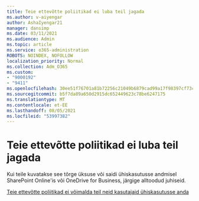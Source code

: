 ```yaml
---
title: Teie ettevõtte poliitikad ei luba teil jagada
ms.author: v-aiyengar
author: AshaIyengar21
manager: dansimp
ms.date: 03/11/2021
ms.audience: Admin
ms.topic: article
ms.service: o365-administration
ROBOTS: NOINDEX, NOFOLLOW
localization_priority: Normal
ms.collection: Adm_O365
ms.custom:
- "9000192"
- "9411"
ms.openlocfilehash: 30ee51f76701a81b72256c21049b6879cad99a17f98397cf73c8ce85d910867f
ms.sourcegitcommit: b5f7da89a650d2915dc652449623c78be6247175
ms.translationtype: MT
ms.contentlocale: et-EE
ms.lasthandoff: 08/05/2021
ms.locfileid: "53997382"
---
```

# <a name="your-organizations-policies-do-not-allow-you-to-share"></a>Teie ettevõtte poliitikad ei luba teil jagada

Kui teile kuvatakse see tõrge üksuse või saidi ühiskasutusse andmisel SharePoint Online'is või OneDrive for Business, järgige alltoodud juhiseid.
 
[Teie ettevõtte poliitikad ei võimalda teil neid kasutajaid ühiskasutusse anda](https://docs.microsoft.com/sharepoint/troubleshoot/sharing-and-permissions/organization-policies-do-not-allow-you-to-share-with-users-error)
